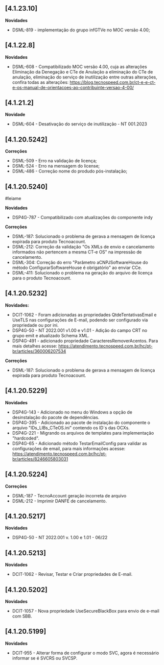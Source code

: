 ﻿## [4.1.23.10]

**Novidades**

* DSML-819 - implementação do grupo infGTVe no MOC versão 4.00;

## [4.1.22.8]


**Novidades**

* DSML-608 - Compatibilizado MOC versão 4.00, cuja as alterações Eliminação da Denegação e CTe de Anulação a eliminação do CTe de anulação, eliminação do serviço de inutilização entre outras alterações, confira todas as alterações: https://blog.tecnospeed.com.br/ct-e-e-ct-e-os-manual-de-orientacoes-ao-contribuinte-versao-4-00/

## [4.1.21.2]

**Novidade**

* DSML-604 - Desativação do serviço de inutilização - NT 001.2023

## [4.1.20.5242]

**Correções**
* DSML-509 - Erro na validação de licença;
* DSML-524 - Erro na mensagem do license;
* DSML-486 - Correção nome do produdo pós-instalação;

## [4.1.20.5240]

#leiame

**Novidades**
* DSP4G-787 - Compatibilizado com atualizações do componente indy

**Correções**
* DSML-187: Solucionado o problema de gerava a mensagem de licença expirada para produto Tecnoacount.
* DSML-212: Correção da validação "Os XMLs de envio e cancelamento informados não pertencem a mesma CT-e OS" na impressão de cancelamento.
* DSML-304: Correção do erro "Parâmetro aCNPJSoftwareHouse do método ConfigurarSoftwareHouse é obrigatório" ao enviar CCe.
* DSML-411:  Solucionado o problema na geração do arquivo de licença para o produto Tecnoacount.

## [4.1.20.5232]

**Novidades:**

* DCIT-1062 - Foram adicionadas as propriedades QtdeTentativasEmail e UseTLS nas configurações de E-mail, podendo ser configurado via propriedade ou por ini.
* DSP4G-50 - NT 2022.001 v1.00 e v1.01 - Adição do campo CRT no grupo emit e atualizado Schema XML.
* DSP4G-491 - adicionado propriedade CaracteresRemoverAcentos. Para mais detalhes acesse: https://atendimento.tecnospeed.com.br/hc/pt-br/articles/360006207534

**Correções**

* DSML-187: Solucionado o problema de gerava a mensagem de licença expirada para produto Tecnoacount.


## [4.1.20.5229]
**Novidades**
* DSP4G-143 - Adicionado no menu do Windows a opção de desinstalação do pacote de dependências.
* DSP4G-395 - Adicionado ao pacote de instalação do componente o arquivo "IDs_LIBs_CTeOS.ini" contendo os ID´s das OCXs.
* DSP4G-221 - Migrando os arquivos de templates para implementação "hardcoded".
* DSP4G-65 - Adicionado método TestarEmailConfig para validar as configurações de email, para mais informações acesse: https://atendimento.tecnospeed.com.br/hc/pt-br/articles/8246605803031
## [4.1.20.5224]
**Correções**
- DSML-187 - TecnoAccount geração incorreta de arquivo
- DSML-212 - Imprimir DANFE de cancelamento.

## [4.1.20.5217]
**Novidades**
- DSP4G-50 - NT 2022.001 v. 1.00 e 1.01 - 06/22

## [4.1.20.5213]     
**Novidades**
- DCIT-1062 - Revisar, Testar e Criar propriedades de E-mail.

## [4.1.20.5202]     
**Novidades**
- DCIT-1057 - Nova propriedade UseSecureBlackBox para envio de e-mail com SBB.

## [4.1.20.5199]     
**Novidades**
- DCIT-955 - Alterar forma de configurar o modo SVC, agora é necessário informar se é SVCRS ou SVCSP.






